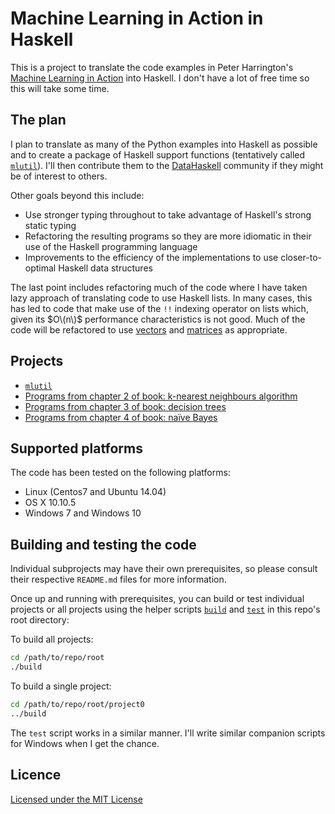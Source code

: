# Machine Learning in Action in Haskell

This is a project to translate the code examples in Peter Harrington's [Machine Learning in Action][pbharrin] into Haskell. I don't have a lot of free time so this will take some time.

## The plan

I plan to translate as many of the Python examples into Haskell as possible and to create a package of Haskell support functions (tentatively called [`mlutil`][mlutil]). I'll then contribute them to the [DataHaskell][dh] community if they might be of interest to others.

Other goals beyond this include:

* Use stronger typing throughout to take advantage of Haskell's strong static typing
* Refactoring the resulting programs so they are more idiomatic in their use of the Haskell programming language
* Improvements to the efficiency of the implementations to use closer-to-optimal Haskell data structures

The last point includes refactoring much of the code where I have taken lazy approach of translating code to use Haskell lists. In many cases, this has led to code that make use of the `!!` indexing operator on lists which, given its $O\(n\)$ performance characteristics is not good. Much of the code will be refactored to use [vectors][vectorpackage] and [matrices][hmatrixpackage] as appropriate.

## Projects

* [`mlutil`][mlutil]
* [Programs from chapter 2 of book: k-nearest neighbours algorithm][ch02knn]
* [Programs from chapter 3 of book: decision trees][ch03decisiontrees]
* [Programs from chapter 4 of book: na&iuml;ve Bayes][ch04naivebayes]

## Supported platforms

The code has been tested on the following platforms:

* Linux (Centos7 and Ubuntu 14.04)
* OS X 10.10.5
* Windows 7 and Windows 10

## Building and testing the code

Individual subprojects may have their own prerequisites, so please consult their respective `README.md` files for more information.

Once up and running with prerequisites, you can build or test individual projects or all projects using the helper scripts [`build`][buildscript] and [`test`][testscript] in this repo's root directory:

To build all projects:

```bash
cd /path/to/repo/root
./build
```

To build a single project:

```bash
cd /path/to/repo/root/project0
../build
```

The `test` script works in a similar manner. I'll write similar companion scripts for Windows when I get the chance.

## Licence

[Licensed under the MIT License][licence]

[buildscript]: build
[ch02knn]: ch02-knn/README.md
[ch03decisiontrees]: ch03-decision-trees/README.md
[ch04naivebayes]: ch04-naive-bayes/README.md
[dh]: https://github.com/datahaskell
[hmatrixpackage]: https://hackage.haskell.org/package/hmatrix
[licence]: LICENSE
[mlutil]: mlutil/README.md
[pbharrin]: https://github.com/pbharrin/machinelearninginaction
[testscript]: test
[vectorpackage]: https://hackage.haskell.org/package/vector
